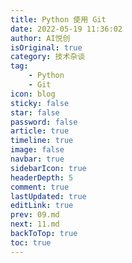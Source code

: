 ```yaml
---
title: Python 使用 Git
date: 2022-05-19 11:36:02
author: AI悦创
isOriginal: true
category: 技术杂谈
tag:
    - Python
    - Git
icon: blog
sticky: false
star: false
password: false
article: true
timeline: true
image: false
navbar: true
sidebarIcon: true
headerDepth: 5
comment: true
lastUpdated: true
editLink: true
prev: 09.md
next: 11.md
backToTop: true
toc: true
---
```


